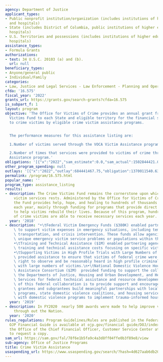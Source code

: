 ```yaml
---
agency: Department of Justice
applicant_types:
- Public nonprofit institution/organization (includes institutions of higher education
  and hospitals)
- State (includes District of Columbia, public institutions of higher education and
  hospitals)
- U.S. Territories and possessions (includes institutions of higher education and
  hospitals)
assistance_types:
- Formula Grants
authorizations:
- text: 34 U.S.C. 20103 (a) and (b).
  url: null
beneficiary_types:
- Anyone/general public
- Individual/Family
categories:
- Law, Justice and Legal Services - Law Enforcement - Planning and Operations
cfda: '16.575'
fiscal_year: '2022'
grants_url: https://grants.gov/search-grants?cfda=16.575
is_subpart_f: 1
layout: program
objective: 'The Office for Victims of Crime provides an annual grant from the Crime
  Victims Fund to each State and eligible territory for the financial support of services
  to crime victims by eligible crime victim assistance programs.


  The performance measures for this assistance listing are:

  1.Number of victims served through the VOCA Victim Assistance program

  2.Number of times that services were provided to victims of crime through the Victim
  Assistance program.'
obligations: '[{"x":"2022","sam_estimate":0.0,"sam_actual":1502844421.0,"usa_spending_actual":1326598773.39},{"x":"2023","sam_estimate":0.0,"sam_actual":0.0,"usa_spending_actual":1336393186.22},{"x":"2024","sam_estimate":0.0,"sam_actual":0.0,"usa_spending_actual":-6572724.92}]'
other_program_spending: null
outlays: '[{"x":"2022","outlay":684441467.75,"obligation":1370011540.63},{"x":"2023","outlay":200323716.78,"obligation":1336691080.67},{"x":"2024","outlay":3809133.78,"obligation":-30187.15}]'
permalink: /program/16.575.html
popular_name: ''
program_type: assistance_listing
results:
- description: The Crime Victims Fund remains the cornerstone upon which support for
    victim services rests. Administered by the Office for Victims of Crime (OVC),
    the Fund provides help, hope, and healing to hundreds of thousands of crime victims
    each year, mainly through funding for programs that provide direct assistance
    to help victims rebuild their lives. Because of this program, hundreds of thousands
    of crime victims are able to receive necessary services each year.
  year: '2018'
- description: "•\tFederal Victim Emergency Funds ($380K) enabled partnering agencies\
    \ to support victim expenses in emergency situations, including temporary shelter,\
    \ transportation, and crisis intervention. These funds allow agencies to address\
    \ unique emergency victim service problems or populations within their jurisdictions.\n\
    •\tTraining and Technical Assistance ($1M) enabled partnering agencies to support\
    \ training and technical assistance costs focusing on specific victimization issues.\n\
    •\tSupporting Victims in High Profile Trials with Large Numbers of Victims ($250K)\
    \ provided assistance to ensure that victims of federal crime were afforded their\
    \ right to observe and be reasonably heard in high profile criminal justice proceedings\
    \ with large numbers of victims.\n•\tNational Domestic Violence Housing Technical\
    \ Assistance Consortium ($2M)  provided funding to support the collaboration with\
    \ the Departments of Justice, Housing and Urban Development, and Health and Human\
    \ Services for federal technical assistance and resource development. The purpose\
    \ of this federal collaboration is to provide support and encouragement to help\
    \ grantees and subgrantees build meaningful partnerships with local domestic violence\
    \ programs, state domestic violence coalitions, and housing service providers\
    \ with domestic violence programs to implement trauma-informed housing programming."
  year: '2019'
- description: In FY2020  nearly 500 awards were made to help improve victim services
    through out the Nation.
  year: '2020'
rules_regulations: Program Guidelines/Rules are published in the Federal Register.  The
  OJP Financial Guide is available at ojp.gov/financial guide/DOJ/index.htm, or call
  the Office of the Chief Financial Officer, Customer Service Center at 1-800-458-0786
  to request a copy.
sam_url: https://sam.gov/fal/78f6e1b5fa9c4a3d8ff04ffe0b3f89e8/view
sub-agency: Office of Justice Programs
title: Crime Victim Assistance
usaspending_url: https://www.usaspending.gov/search/?hash=4d627aab6db200272e57d8109bb06465
---
```

